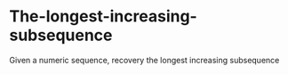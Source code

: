 # The-longest-increasing-subsequence
 Given a numeric sequence, recovery the longest increasing subsequence 
